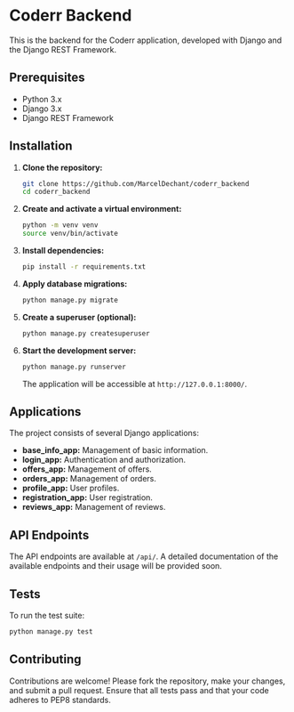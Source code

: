 # Coderr Backend

This is the backend for the Coderr application, developed with Django and the Django REST Framework.

## Prerequisites

- Python 3.x
- Django 3.x
- Django REST Framework

## Installation

1. **Clone the repository:**

   ```bash
   git clone https://github.com/MarcelDechant/coderr_backend
   cd coderr_backend
   ```

2. **Create and activate a virtual environment:**

   ```bash
   python -m venv venv
   source venv/bin/activate
   ```

3. **Install dependencies:**

   ```bash
   pip install -r requirements.txt
   ```

4. **Apply database migrations:**

   ```bash
   python manage.py migrate
   ```

5. **Create a superuser (optional):**

   ```bash
   python manage.py createsuperuser
   ```

6. **Start the development server:**

   ```bash
   python manage.py runserver
   ```

   The application will be accessible at `http://127.0.0.1:8000/`.

## Applications

The project consists of several Django applications:

- **base_info_app:** Management of basic information.
- **login_app:** Authentication and authorization.
- **offers_app:** Management of offers.
- **orders_app:** Management of orders.
- **profile_app:** User profiles.
- **registration_app:** User registration.
- **reviews_app:** Management of reviews.

## API Endpoints

The API endpoints are available at `/api/`. A detailed documentation of the available endpoints and their usage will be provided soon.

## Tests

To run the test suite:

```bash
python manage.py test
```

## Contributing

Contributions are welcome! Please fork the repository, make your changes, and submit a pull request. Ensure that all tests pass and that your code adheres to PEP8 standards.